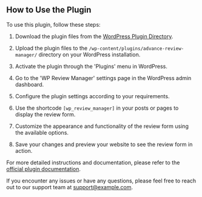 ## How to Use the Plugin

To use this plugin, follow these steps:

1. Download the plugin files from the [WordPress Plugin Directory](https://wordpress.org/plugins/advance-review-manager/).

2. Upload the plugin files to the `/wp-content/plugins/advance-review-manager/` directory on your WordPress installation.

3. Activate the plugin through the 'Plugins' menu in WordPress.

4. Go to the 'WP Review Manager' settings page in the WordPress admin dashboard.

5. Configure the plugin settings according to your requirements.

6. Use the shortcode `[wp_review_manager]` in your posts or pages to display the review form.

7. Customize the appearance and functionality of the review form using the available options.

8. Save your changes and preview your website to see the review form in action.

For more detailed instructions and documentation, please refer to the [official plugin documentation](https://example.com/advance-review-manager/docs).

If you encounter any issues or have any questions, please feel free to reach out to our support team at support@example.com.
